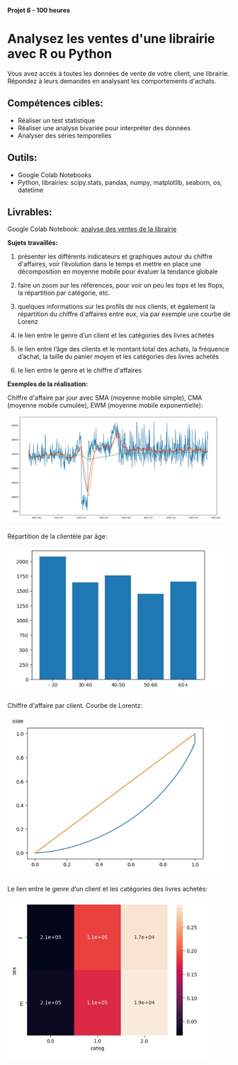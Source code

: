 **Projet 6 - 100 heures** 

# Analysez les ventes d'une librairie avec R ou Python

 
Vous avez accès à toutes les données de vente de votre client, une librairie. Répondez à leurs demandes en analysant les comportements d'achats. 

## Compétences cibles:

 - Réaliser un test statistique 
 - Réaliser une analyse bivariée pour   interpréter des données 
  - Analyser des séries temporelles

## Outils:

 - Google Colab Notebooks 
 - Python, librairies: scipy.stats, pandas, numpy,  matplotlib, seaborn, os, datetime
 
## Livrables:
Google Colab Notebook: [analyse des ventes de la librairie](https://github.com/piplagrivka/openclassrooms/blob/main/Projets/Projet06/Projet6_Gerasimova_Anna_02_19032023.ipynb)

**Sujets travaillés:**

 1. présenter les différents indicateurs et graphiques autour du chiffre d'affaires, voir l’évolution dans le temps et mettre en place une décomposition en moyenne mobile pour évaluer la tendance globale
    
 2. faire un zoom sur les références, pour voir un peu les tops et les
    flops, la répartition par catégorie, etc. 
    
 3. quelques informations sur les profils de nos clients, et également la répartition du chiffre  d'affaires entre eux, via par exemple une courbe de Lorenz 
 4. le lien entre le genre d’un client et les catégories des livres achetés 
 5. le lien entre l’âge des clients et le montant total des achats, la fréquence d’achat, la taille du panier moyen et les catégories des livres achetés 
 6.  le lien entre le genre et le chiffre d'affaires

**Exemples de la réalisation:**

Chiffre d'affaire par jour avec SMA (moyenne mobile simple), CMA (moyenne mobile cumulée), EWM (moyenne mobile exponentielle):

![1](https://github.com/piplagrivka/openclassrooms/blob/main/Projets/Projet06/images/1.jpg)

Répartition de la clientèle par âge:

![2](https://github.com/piplagrivka/openclassrooms/blob/main/Projets/Projet06/images/2.jpg)

Chiffre d'affaire par client. Courbe de Lorentz:

![3](https://github.com/piplagrivka/openclassrooms/blob/main/Projets/Projet06/images/3.jpg)

Le lien entre le genre d’un client et les catégories des livres achetés:

![4](https://github.com/piplagrivka/openclassrooms/blob/main/Projets/Projet06/images/4.jpg)
